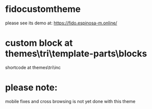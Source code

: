 # fidocustomtheme
please see its demo at: https://fido.espinosa-m.online/
# custom block at themes\tri\template-parts\blocks
 shortcode at themes\tri\inc
# please note:
mobile fixes and cross browsing is not yet done with this theme
